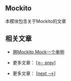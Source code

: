 ## Mockito

本模块包含关于Mockito的文章

## 相关文章

- [用Mockito Mock一个单例](docs/用Mockito模拟一个单例.md)

- 更多文章： [[<-- prev]](../mockito-1/README.md)
- 更多文章： [[next -->]](../mockito-simple/README.md)